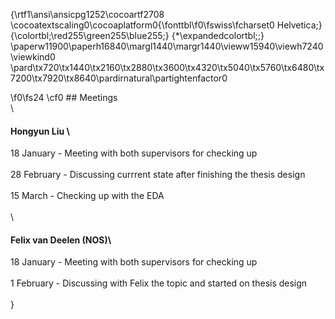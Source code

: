 {\rtf1\ansi\ansicpg1252\cocoartf2708
\cocoatextscaling0\cocoaplatform0{\fonttbl\f0\fswiss\fcharset0 Helvetica;}
{\colortbl;\red255\green255\blue255;}
{\*\expandedcolortbl;;}
\paperw11900\paperh16840\margl1440\margr1440\vieww15940\viewh7240\viewkind0
\pard\tx720\tx1440\tx2160\tx2880\tx3600\tx4320\tx5040\tx5760\tx6480\tx7200\tx7920\tx8640\pardirnatural\partightenfactor0

\f0\fs24 \cf0 ## Meetings\
\
#### Hongyun Liu \
18 January - Meeting with both supervisors for checking up <br />\
28 February - Discussing currrent state after finishing the thesis design <br /> \
15 March - Checking up with the EDA <br /> \
\
#### Felix van Deelen (NOS)\
18 January - Meeting with both supervisors for checking up <br />\
1 February - Discussing with Felix the topic and started on thesis design <br />\
}